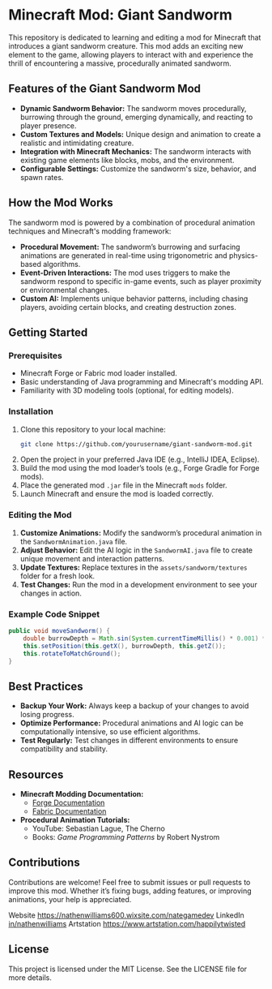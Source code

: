 # Minecraft Mod: Giant Sandworm

This repository is dedicated to learning and editing a mod for Minecraft that introduces a giant sandworm creature. This mod adds an exciting new element to the game, allowing players to interact with and experience the thrill of encountering a massive, procedurally animated sandworm.

## Features of the Giant Sandworm Mod

- **Dynamic Sandworm Behavior:** The sandworm moves procedurally, burrowing through the ground, emerging dynamically, and reacting to player presence.
- **Custom Textures and Models:** Unique design and animation to create a realistic and intimidating creature.
- **Integration with Minecraft Mechanics:** The sandworm interacts with existing game elements like blocks, mobs, and the environment.
- **Configurable Settings:** Customize the sandworm's size, behavior, and spawn rates.

## How the Mod Works

The sandworm mod is powered by a combination of procedural animation techniques and Minecraft's modding framework:

- **Procedural Movement:** The sandworm’s burrowing and surfacing animations are generated in real-time using trigonometric and physics-based algorithms.
- **Event-Driven Interactions:** The mod uses triggers to make the sandworm respond to specific in-game events, such as player proximity or environmental changes.
- **Custom AI:** Implements unique behavior patterns, including chasing players, avoiding certain blocks, and creating destruction zones.

## Getting Started

### Prerequisites

- Minecraft Forge or Fabric mod loader installed.
- Basic understanding of Java programming and Minecraft's modding API.
- Familiarity with 3D modeling tools (optional, for editing models).

### Installation

1. Clone this repository to your local machine:
   ```bash
   git clone https://github.com/yourusername/giant-sandworm-mod.git
   ```
2. Open the project in your preferred Java IDE (e.g., IntelliJ IDEA, Eclipse).
3. Build the mod using the mod loader’s tools (e.g., Forge Gradle for Forge mods).
4. Place the generated mod `.jar` file in the Minecraft `mods` folder.
5. Launch Minecraft and ensure the mod is loaded correctly.

### Editing the Mod

1. **Customize Animations:** Modify the sandworm’s procedural animation in the `SandwormAnimation.java` file.
2. **Adjust Behavior:** Edit the AI logic in the `SandwormAI.java` file to create unique movement and interaction patterns.
3. **Update Textures:** Replace textures in the `assets/sandworm/textures` folder for a fresh look.
4. **Test Changes:** Run the mod in a development environment to see your changes in action.

### Example Code Snippet
```java
public void moveSandworm() {
    double burrowDepth = Math.sin(System.currentTimeMillis() * 0.001) * MAX_DEPTH;
    this.setPosition(this.getX(), burrowDepth, this.getZ());
    this.rotateToMatchGround();
}
```

## Best Practices

- **Backup Your Work:** Always keep a backup of your changes to avoid losing progress.
- **Optimize Performance:** Procedural animations and AI logic can be computationally intensive, so use efficient algorithms.
- **Test Regularly:** Test changes in different environments to ensure compatibility and stability.

## Resources

- **Minecraft Modding Documentation:**
  - [Forge Documentation](https://mcforge.readthedocs.io/)
  - [Fabric Documentation](https://fabricmc.net/wiki/)
- **Procedural Animation Tutorials:**
  - YouTube: Sebastian Lague, The Cherno
  - Books: *Game Programming Patterns* by Robert Nystrom

## Contributions

Contributions are welcome! Feel free to submit issues or pull requests to improve this mod. Whether it’s fixing bugs, adding features, or improving animations, your help is appreciated.

Website
https://nathenwilliams600.wixsite.com/nategamedev
LinkedIn
[in/nathenwilliams](https://www.linkedin.com/in/nathenwilliams/)
Artstation
https://www.artstation.com/happilytwisted
## License

This project is licensed under the MIT License. See the LICENSE file for more details.
